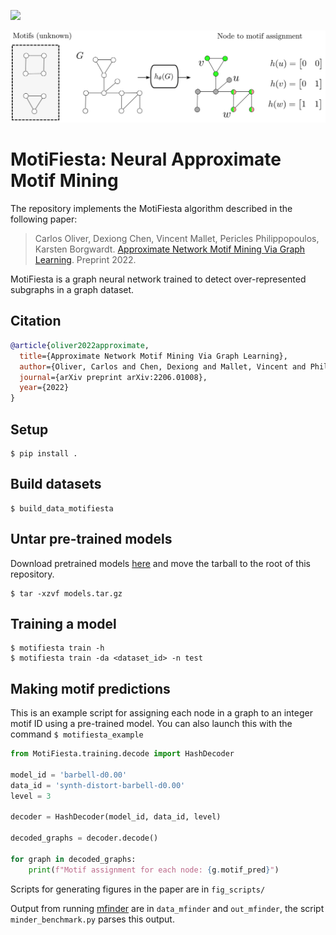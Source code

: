 [![](http://img.shields.io/badge/cs.LG-arXiv%3A2206.01008-B31B1B.svg)][1]

![](motifiesta.png)

# MotiFiesta: Neural Approximate Motif Mining
The repository implements the MotiFiesta algorithm described in the following paper:

>Carlos Oliver, Dexiong Chen, Vincent Mallet, Pericles Philippopoulos, Karsten Borgwardt.
[Approximate Network Motif Mining Via Graph Learning][1]. Preprint 2022.


MotiFiesta is a graph neural network trained to detect over-represented subgraphs in a graph dataset.


## Citation

```bibtex
@article{oliver2022approximate,
  title={Approximate Network Motif Mining Via Graph Learning},
  author={Oliver, Carlos and Chen, Dexiong and Mallet, Vincent and Philippopoulos, Pericles and Borgwardt, Karsten},
  journal={arXiv preprint arXiv:2206.01008},
  year={2022}
}
```

## Setup

```
$ pip install . 
```

## Build datasets

```
$ build_data_motifiesta 
```

## Untar pre-trained models

Download pretrained models [here](https://drive.proton.me/urls/BN2X8ZHQAR#UQFR3LELTwhj) and move the tarball to the root of this repository.

```
$ tar -xzvf models.tar.gz
```

## Training a model

```
$ motifiesta train -h
$ motifiesta train -da <dataset_id> -n test
```

## Making motif predictions

This is an example script for assigning each node in a graph to an integer motif ID using a pre-trained model.
You can also launch this with the command `$ motifiesta_example`

```python
from MotiFiesta.training.decode import HashDecoder

model_id = 'barbell-d0.00'
data_id = 'synth-distort-barbell-d0.00'
level = 3

decoder = HashDecoder(model_id, data_id, level)

decoded_graphs = decoder.decode()

for graph in decoded_graphs:
	print(f"Motif assignment for each node: {g.motif_pred}")
```

Scripts for generating figures in the paper are in `fig_scripts/`

Output from running [mfinder](https://www.weizmann.ac.il/mcb/UriAlon/sites/mcb.UriAlon/files/uploads/NetworkMotifsSW/mfinder/mfindermanual.pdf) are in `data_mfinder` and `out_mfinder`, the script `minder_benchmark.py` parses this output.



[1]: https://arxiv.org/abs/2206.01008
